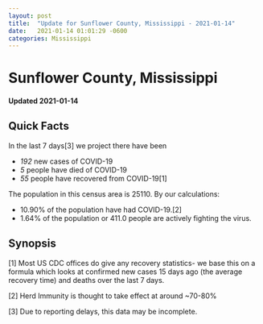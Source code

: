 ```yaml
---
layout: post
title:  "Update for Sunflower County, Mississippi - 2021-01-14"
date:   2021-01-14 01:01:29 -0600
categories: Mississippi
---
```


# Sunflower County, Mississippi
#### Updated 2021-01-14

## Quick Facts

In the last 7 days[3] we project there have been
- *192* new cases of COVID-19
- *5* people have died of COVID-19
- *55* people have recovered from COVID-19[1]

The population in this census area is 25110. By our calculations:
- 10.90% of the population have had COVID-19.[2]
- 1.64% of the population or 411.0 people are actively fighting the virus.

## Synopsis




[1] Most US CDC offices do give any recovery statistics- we base this on a formula which looks at confirmed new cases
15 days ago (the average recovery time) and deaths over the last 7 days.

[2] Herd Immunity is thought to take effect at around ~70-80%

[3] Due to reporting delays, this data may be incomplete.
 
    
